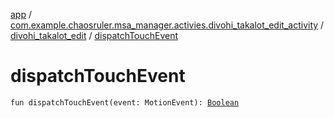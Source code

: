 [app](../../index.md) / [com.example.chaosruler.msa_manager.activies.divohi_takalot_edit_activity](../index.md) / [divohi_takalot_edit](index.md) / [dispatchTouchEvent](.)

# dispatchTouchEvent

`fun dispatchTouchEvent(event: MotionEvent): `[`Boolean`](https://kotlinlang.org/api/latest/jvm/stdlib/kotlin/-boolean/index.html)